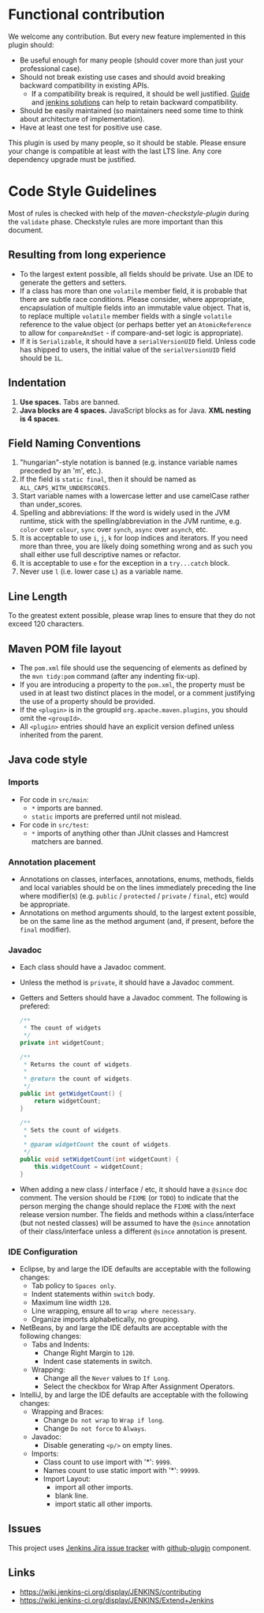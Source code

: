 # Functional contribution

We welcome any contribution. But every new feature implemented in this plugin should:

- Be useful enough for many people (should cover more than just your professional case).
- Should not break existing use cases and should avoid breaking backward compatibility in existing APIs.
  - If a compatibility break is required, it should be well justified.
    [Guide](https://wiki.eclipse.org/Evolving_Java-based_APIs_2)
    and [jenkins solutions](https://wiki.jenkins-ci.org/display/JENKINS/Hint+on+retaining+backward+compatibility) can help to retain backward compatibility.
- Should be easily maintained (so maintainers need some time to think about architecture of implementation).
- Have at least one test for positive use case.

This plugin is used by many people, so it should be stable. Please ensure your change is compatible at least with the last LTS line.
Any core dependency upgrade must be justified.

# Code Style Guidelines

Most of rules is checked with help of the *maven-checkstyle-plugin* during the `validate` phase.
Checkstyle rules are more important than this document.

## Resulting from long experience

- To the largest extent possible, all fields should be private. Use an IDE to generate the getters and setters.
- If a class has more than one `volatile` member field, it is probable that there are subtle race conditions. Please consider, where appropriate, encapsulation of multiple fields into an immutable value object. That is, to replace multiple `volatile` member fields with a single `volatile` reference to the value object (or perhaps better yet an `AtomicReference` to allow for `compareAndSet` - if compare-and-set logic is appropriate).
- If it is `Serializable`, it should have a `serialVersionUID` field. Unless code has shipped to users, the initial value of the `serialVersionUID` field should be `1L`.

## Indentation

1. **Use spaces.** Tabs are banned.
2. **Java blocks are 4 spaces.** JavaScript blocks as for Java. **XML nesting is 4 spaces**.

## Field Naming Conventions

1. "hungarian"-style notation is banned (e.g. instance variable names preceded by an 'm', etc.).
2. If the field is `static final`, then it should be named as `ALL_CAPS_WITH_UNDERSCORES`.
3. Start variable names with a lowercase letter and use camelCase rather than under_scores.
4. Spelling and abbreviations: If the word is widely used in the JVM runtime, stick with the spelling/abbreviation in the JVM runtime, e.g. `color` over `colour`, `sync` over `synch`, `async` over `asynch`, etc.
5. It is acceptable to use `i`, `j`, `k` for loop indices and iterators. If you need more than three, you are likely doing something wrong and as such you shall either use full descriptive names or refactor.
6. It is acceptable to use `e` for the exception in a `try...catch` block.
7. Never use `l` (i.e. lower case `L`) as a variable name.

## Line Length

To the greatest extent possible, please wrap lines to ensure that they do not exceed 120 characters.

## Maven POM file layout

- The `pom.xml` file should use the sequencing of elements as defined by the `mvn tidy:pom` command (after any indenting fix-up).
- If you are introducing a property to the `pom.xml`, the property must be used in at least two distinct places in the model, or a comment justifying the use of a property should be provided.
- If the `<plugin>` is in the groupId `org.apache.maven.plugins`, you should omit the `<groupId>`.
- All `<plugin>` entries should have an explicit version defined unless inherited from the parent.

## Java code style

### Imports

- For code in `src/main`:
  - `*` imports are banned.
  - `static` imports are preferred until not mislead.
- For code in `src/test`:
  - `*` imports of anything other than JUnit classes and Hamcrest matchers are banned.

### Annotation placement

- Annotations on classes, interfaces, annotations, enums, methods, fields and local variables should be on the lines immediately preceding the line where modifier(s) (e.g. `public` / `protected` / `private` / `final`, etc) would be appropriate.
- Annotations on method arguments should, to the largest extent possible, be on the same line as the method argument (and, if present, before the `final` modifier).

### Javadoc

- Each class should have a Javadoc comment.
- Unless the method is `private`, it should have a Javadoc comment.
- Getters and Setters should have a Javadoc comment. The following is prefered:

    ```java
    /**
     * The count of widgets
     */
    private int widgetCount;

    /**
     * Returns the count of widgets.
     *
     * @return the count of widgets.
     */
    public int getWidgetCount() {
        return widgetCount;
    }

    /**
     * Sets the count of widgets.
     *
     * @param widgetCount the count of widgets.
     */
    public void setWidgetCount(int widgetCount) {
        this.widgetCount = widgetCount;
    }
    ```

- When adding a new class / interface / etc, it should have a `@since` doc comment. The version should be `FIXME` (or `TODO`) to indicate that the person merging the change should replace the `FIXME` with the next release version number. The fields and methods within a class/interface (but not nested classes) will be assumed to have the `@since` annotation of their class/interface unless a different `@since` annotation is present.

### IDE Configuration

* Eclipse, by and large the IDE defaults are acceptable with the following changes:
    - Tab policy to `Spaces only`.
    - Indent statements within `switch` body.
    - Maximum line width `120`.
    - Line wrapping, ensure all to `wrap where necessary`.
    - Organize imports alphabetically, no grouping.
* NetBeans, by and large the IDE defaults are acceptable with the following changes:
    - Tabs and Indents:
        + Change Right Margin to `120`.
        + Indent case statements in switch.
    - Wrapping:
        + Change all the `Never` values to `If Long`.
        + Select the checkbox for Wrap After Assignment Operators.
* IntelliJ, by and large the IDE defaults are acceptable with the following changes:
    - Wrapping and Braces:
        + Change `Do not wrap` to `Wrap if long`.
        + Change `Do not force` to `Always`.
    - Javadoc:
        + Disable generating `<p/>` on empty lines.
    - Imports:
        + Class count to use import with '*': `9999`.
        + Names count to use static import with '*': `99999`.
        + Import Layout:
            * import all other imports.
            * blank line.
            * import static all other imports.

## Issues

This project uses [Jenkins Jira issue tracker](https://issues.jenkins-ci.org)
with [github-plugin](https://issues.jenkins-ci.org/browse/JENKINS/component/15896) component.

## Links

- https://wiki.jenkins-ci.org/display/JENKINS/contributing
- https://wiki.jenkins-ci.org/display/JENKINS/Extend+Jenkins
